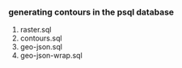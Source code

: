 ### generating contours in the psql database
1. raster.sql
2. contours.sql
3. geo-json.sql
4. geo-json-wrap.sql
 
